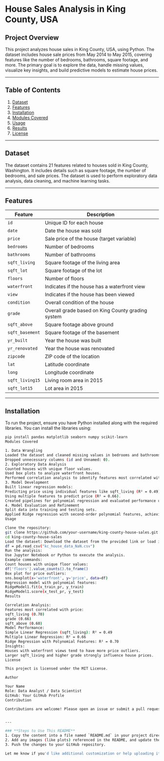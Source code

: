 # House Sales Analysis in King County, USA

## Project Overview
This project analyzes house sales in King County, USA, using Python. The dataset includes house sale prices from May 2014 to May 2015, covering features like the number of bedrooms, bathrooms, square footage, and more. The primary goal is to explore the data, handle missing values, visualize key insights, and build predictive models to estimate house prices.

---

## Table of Contents
1. [Dataset](#dataset)
2. [Features](#features)
3. [Installation](#installation)
4. [Modules Covered](#modules-covered)
5. [Usage](#usage)
6. [Results](#results)
7. [License](#license)

---

## Dataset
The dataset contains 21 features related to houses sold in King County, Washington. It includes details such as square footage, the number of bedrooms, and sale prices. The dataset is used to perform exploratory data analysis, data cleaning, and machine learning tasks.

---

## Features
| **Feature**          | **Description**                                                                 |
|-----------------------|---------------------------------------------------------------------------------|
| `id`                 | Unique ID for each house                                                       |
| `date`               | Date the house was sold                                                        |
| `price`              | Sale price of the house (target variable)                                      |
| `bedrooms`           | Number of bedrooms                                                             |
| `bathrooms`          | Number of bathrooms                                                            |
| `sqft_living`        | Square footage of the living area                                              |
| `sqft_lot`           | Square footage of the lot                                                     |
| `floors`             | Number of floors                                                              |
| `waterfront`         | Indicates if the house has a waterfront view                                   |
| `view`               | Indicates if the house has been viewed                                        |
| `condition`          | Overall condition of the house                                                |
| `grade`              | Overall grade based on King County grading system                             |
| `sqft_above`         | Square footage above ground                                                   |
| `sqft_basement`      | Square footage of the basement                                                |
| `yr_built`           | Year the house was built                                                      |
| `yr_renovated`       | Year the house was renovated                                                  |
| `zipcode`            | ZIP code of the location                                                      |
| `lat`                | Latitude coordinate                                                           |
| `long`               | Longitude coordinate                                                          |
| `sqft_living15`      | Living room area in 2015                                                      |
| `sqft_lot15`         | Lot area in 2015                                                              |

---

## Installation
To run the project, ensure you have Python installed along with the required libraries. You can install the libraries using:

```bash
pip install pandas matplotlib seaborn numpy scikit-learn
Modules Covered

1. Data Wrangling
Loaded the dataset and cleaned missing values in bedrooms and bathrooms by replacing them with the mean.
Dropped unnecessary columns (id and Unnamed: 0).
2. Exploratory Data Analysis
Counted houses with unique floor values.
Used box plots to analyze waterfront houses.
Performed correlation analysis to identify features most correlated with price.
3. Model Development
Built linear regression models:
Predicting price using individual features like sqft_living (R² = 0.49).
Using multiple features to predict price (R² = 0.66).
Created pipelines for polynomial regression and evaluated performance using Ridge Regression.
4. Model Evaluation and Refinement
Split data into training and testing sets.
Applied Ridge regression with second-order polynomial features, achieving an R² = 0.70.
Usage

Clone the repository:
git clone https://github.com/your-username/king-county-house-sales.git
cd king-county-house-sales
Load the dataset: Download the dataset from the provided link or load it directly using:
df = pd.read_csv("kc_house_data_NaN.csv")
Run the analysis:
Use Jupyter Notebook or Python to execute the analysis.
Example commands:
Count houses with unique floor values:
df['floors'].value_counts().to_frame()
Box plot for price outliers:
sns.boxplot(x='waterfront', y='price', data=df)
Regression model with polynomial features:
RidgeModel1.fit(x_train_pr, y_train)
RidgeModel1.score(x_test_pr, y_test)
Results

Correlation Analysis:
Features most correlated with price:
sqft_living (0.70)
grade (0.66)
sqft_above (0.60)
Model Performance:
Simple Linear Regression (sqft_living): R² = 0.49
Multiple Linear Regression: R² = 0.66
Ridge Regression with Polynomial Features: R² = 0.70
Insights:
Houses with waterfront views tend to have more price outliers.
Larger sqft_living and higher grade strongly influence house prices.
License

This project is licensed under the MIT License.

Author

Your Name
Role: Data Analyst / Data Scientist
GitHub: Your GitHub Profile
Contribution

Contributions are welcome! Please open an issue or submit a pull request.


---

### **Steps to Use This README**
1. Copy the content into a file named `README.md` in your project directory.
2. Add any images (like plots) referenced in the README, and update their paths in the file.
3. Push the changes to your GitHub repository.

Let me know if you'd like additional customization or help uploading it to GitHub!
